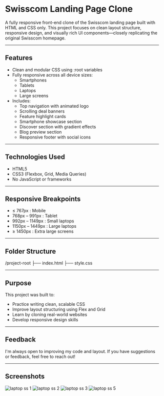 Swisscom Landing Page Clone
===========================

A fully responsive front-end clone of the Swisscom landing page built with HTML and CSS only.
This project focuses on clean layout structure, responsive design, and visually rich UI components—closely replicating the original Swisscom homepage.

-----------------------------
Features
-----------------------------

- Clean and modular CSS using :root variables
- Fully responsive across all device sizes:
  * Smartphones
  * Tablets
  * Laptops
  * Large screens
- Includes:
  * Top navigation with animated logo
  * Scrolling deal banners
  * Feature highlight cards
  * Smartphone showcase section
  * Discover section with gradient effects
  * Blog preview section
  * Responsive footer with social icons

-----------------------------
Technologies Used
-----------------------------

- HTML5
- CSS3 (Flexbox, Grid, Media Queries)
- No JavaScript or frameworks

-----------------------------
Responsive Breakpoints
-----------------------------

- ≤ 767px         : Mobile
- 768px – 991px   : Tablet
- 992px – 1149px  : Small laptops
- 1150px – 1449px : Large laptops
- ≥ 1450px        : Extra large screens

-----------------------------
Folder Structure
-----------------------------

/project-root
├── index.html
├── style.css

-----------------------------
Purpose
-----------------------------

This project was built to:
- Practice writing clean, scalable CSS
- Improve layout structuring using Flex and Grid
- Learn by cloning real-world websites
- Develop responsive design skills

-----------------------------
Feedback
-----------------------------

I'm always open to improving my code and layout. 
If you have suggestions or feedback, feel free to reach out!

-----------------------------
Screenshots
-----------------------------

![laptop ss 1](https://github.com/user-attachments/assets/6c084359-adbd-4232-9e71-bf500507c399)
![laptop ss 2](https://github.com/user-attachments/assets/4b3eb3fe-e355-4305-8fe5-d21fffe44f47)
![laptop ss 3](https://github.com/user-attachments/assets/b7916140-ea30-4e12-88c6-d0496bbec64d)
![laptop ss 5](https://github.com/user-attachments/assets/c9dbc83d-fda5-4712-a049-1f3e7d7a7132)
